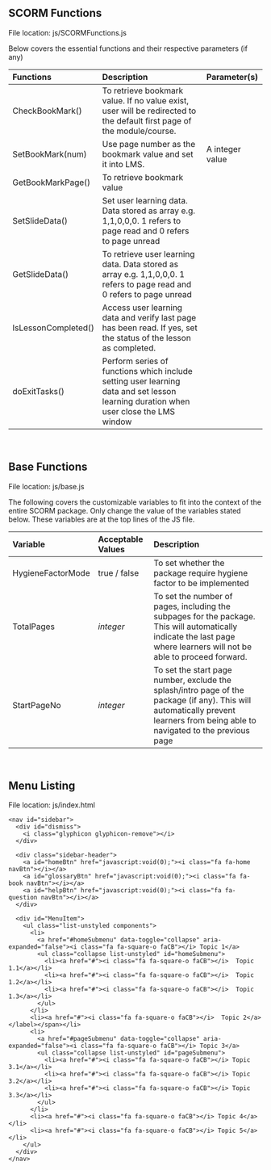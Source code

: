 ## SCORM Functions
File location: js/SCORMFunctions.js

Below covers the essential functions and their respective parameters (if any)

| Functions      | Description           | Parameter(s)  |
| :---  |:--- | :--- |
| CheckBookMark() | To retrieve bookmark value. If no value exist, user will be redirected to the default first page of the module/course. |  |
| SetBookMark(num) | Use page number as the bookmark value and set it into LMS. |  A integer value  |
| GetBookMarkPage() | To retrieve bookmark value | |
| SetSlideData() | Set user learning data. Data stored as array e.g. 1,1,0,0,0. 1 refers to page read and 0 refers to page unread | |
| GetSlideData() | To retrieve user learning data. Data stored as array e.g. 1,1,0,0,0. 1 refers to page read and 0 refers to page unread | |
| IsLessonCompleted() | Access user learning data and verify last page has been read. If yes, set the status of the lesson as completed. | |
| doExitTasks() | Perform series of functions which include setting user learning data and set lesson learning duration when user close the LMS window | |

<br />

## Base Functions
File location: js/base.js

The following covers the customizable variables to fit into the context of the entire SCORM package. Only change the value of the variables stated below. These variables are at the top lines of the JS file.

|Variable      |Acceptable Values  |Description  |
| :---  |:--------- |:--- |
| HygieneFactorMode | true / false  | To set whether the package require hygiene factor to be implemented |
| TotalPages | <i>integer</i>  | To set the number of pages, including the subpages for the package. This will automatically indicate the last page where learners will not be able to proceed forward. |
| StartPageNo | <i>integer</i>  | To set the start page number, exclude the splash/intro page of the package (if any). This will automatically prevent learners from being able to navigated to the previous page |

<br />

## Menu Listing
File location: js/index.html

```
<nav id="sidebar">
  <div id="dismiss">
    <i class="glyphicon glyphicon-remove"></i>
  </div>

  <div class="sidebar-header">
    <a id="homeBtn" href="javascript:void(0);"><i class="fa fa-home navBtn"></i></a>
    <a id="glossaryBtn" href="javascript:void(0);"><i class="fa fa-book navBtn"></i></a>
    <a id="helpBtn" href="javascript:void(0);"><i class="fa fa-question navBtn"></i></a>
  </div>

  <div id="MenuItem">
    <ul class="list-unstyled components">
      <li>
        <a href="#homeSubmenu" data-toggle="collapse" aria-expanded="false"><i class="fa fa-square-o faCB"></i> Topic 1</a>
        <ul class="collapse list-unstyled" id="homeSubmenu">
          <li><a href="#"><i class="fa fa-square-o faCB"></i>  Topic 1.1</a></li>
          <li><a href="#"><i class="fa fa-square-o faCB"></i>  Topic 1.2</a></li>
          <li><a href="#"><i class="fa fa-square-o faCB"></i>  Topic 1.3</a></li>
        </ul>
      </li>
      <li><a href="#"><i class="fa fa-square-o faCB"></i>  Topic 2</a> </label></span></li>
      <li>
        <a href="#pageSubmenu" data-toggle="collapse" aria-expanded="false"><i class="fa fa-square-o faCB"></i> Topic 3</a>
        <ul class="collapse list-unstyled" id="pageSubmenu">
          <li><a href="#"><i class="fa fa-square-o faCB"></i> Topic 3.1</a></li>
          <li><a href="#"><i class="fa fa-square-o faCB"></i> Topic 3.2</a></li>
          <li><a href="#"><i class="fa fa-square-o faCB"></i> Topic 3.3</a></li>
        </ul>
      </li>
      <li><a href="#"><i class="fa fa-square-o faCB"></i> Topic 4</a></li>
      <li><a href="#"><i class="fa fa-square-o faCB"></i> Topic 5</a></li>
    </ul>
  </div>
</nav>
```
